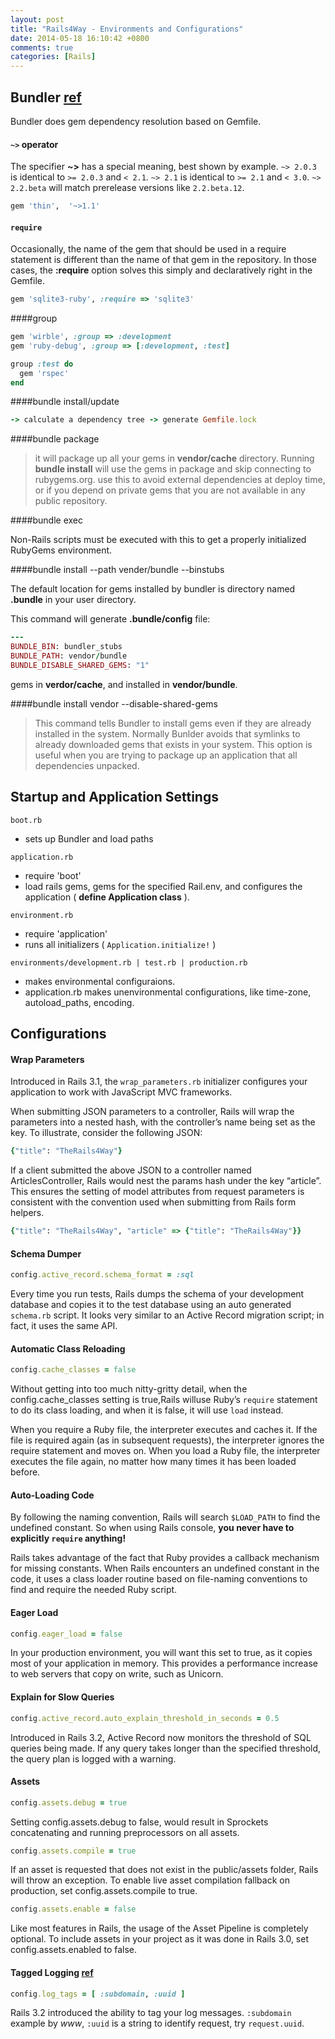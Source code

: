 ```yaml
---
layout: post
title: "Rails4Way - Environments and Configurations"
date: 2014-05-18 16:10:42 +0800
comments: true
categories: [Rails]
---
```


## Bundler [ref](http://bundler.io)

Bundler does gem dependency resolution based on Gemfile.

#### `~>` operator

The specifier **~>** has a special meaning, best shown by example. `~> 2.0.3` is identical to `>= 2.0.3` and `< 2.1`. `~> 2.1` is identical to `>= 2.1` and `< 3.0`. `~> 2.2.beta` will match prerelease versions like `2.2.beta.12`.

```ruby
gem 'thin',  '~>1.1'
```

#### `require`

Occasionally, the name of the gem that should be used in a require statement is
different than the name of that gem in the repository. In those cases, the **:require**
option solves this simply and declaratively right in the Gemfile.

```ruby
gem 'sqlite3-ruby', :require => 'sqlite3'
```

####group

```ruby
gem 'wirble', :group => :development
gem 'ruby-debug', :group => [:development, :test]

group :test do
  gem 'rspec'
end
```

####bundle install/update

```ruby
-> calculate a dependency tree -> generate Gemfile.lock
```

####bundle package

  > it will package up all your gems in **vendor/cache** directory. Running **bundle install** will use the gems in package and skip connecting to rubygems.org. use this to avoid external dependencies at deploy time, or if you depend on private gems that you are not available in any public repository.

####bundle exec

  Non-Rails scripts must be executed with this to get a properly initialized RubyGems environment.

####bundle install --path vender/bundle --binstubs

The default location for gems installed by bundler is directory named **.bundle** in your user directory.

This command will generate **.bundle/config** file:

```ruby
---
BUNDLE_BIN: bundler_stubs
BUNDLE_PATH: vendor/bundle
BUNDLE_DISABLE_SHARED_GEMS: "1"
```

gems in **verdor/cache**, and installed in **vendor/bundle**.

####bundle install vendor --disable-shared-gems

  > This command tells Bundler to install gems even if they are already installed in the system. Normally Bunlder avoids that symlinks to already downloaded gems that exists in your system. This option is useful when you are trying to package up an application that all dependencies unpacked.


## Startup and Application Settings

`boot.rb`

  - sets up Bundler and load paths

`application.rb`

  - require 'boot'
  - load rails gems, gems for the specified Rail.env, and configures the application ( **define Application class** ).

`environment.rb`

  - require 'application'
  - runs all initializers ( `Application.initialize!` )

`environments/development.rb | test.rb | production.rb`

  - makes environmental configuraions.
  - application.rb makes unenvironmental configurations, like time-zone, autoload_paths, encoding.


## Configurations

#### Wrap Parameters

Introduced in Rails 3.1, the `wrap_parameters.rb` initializer configures your application to work with JavaScript MVC frameworks.

When submitting JSON parameters to a controller, Rails will wrap the parameters into a nested hash, with the controller’s name being set as the key. To illustrate, consider the following JSON:

```ruby
{"title": "TheRails4Way"}
```

If a client submitted the above JSON to a controller named ArticlesController, Rails would nest the params hash under the key “article”. This ensures the setting of model attributes from request parameters is consistent with the convention used when submitting from Rails form helpers.

```ruby
{"title": "TheRails4Way", "article" => {"title": "TheRails4Way"}}
```

#### Schema Dumper

```ruby
config.active_record.schema_format = :sql
```

Every time you run tests, Rails dumps the schema of your development database and copies it to the test database using an auto generated `schema.rb` script. It looks very similar to an Active Record migration script; in fact, it uses the same API.

#### Automatic Class Reloading

```ruby
config.cache_classes = false
```

Without getting into too much nitty-gritty detail, when the config.cache_classes setting is true,Rails willuse Ruby’s `require` statement to do its class loading, and when it is false, it will use `load` instead.

When you require a Ruby file, the interpreter executes and caches it. If the file is required again (as in subsequent requests), the interpreter ignores the require statement and moves on. When you load a Ruby file, the interpreter executes the file again, no matter how many times it has been loaded before.

#### Auto-Loading Code

By following the naming convention, Rails will search `$LOAD_PATH` to find the undefined constant. So when using Rails console, **you never have to explicitly `require` anything!**

Rails takes advantage of the fact that Ruby provides a callback mechanism for missing constants. When Rails encounters an undefined constant in the code, it uses a class loader routine based on file-naming conventions to find and require the needed Ruby script.

#### Eager Load

```ruby
config.eager_load = false
```

In your production environment, you will want this set to true, as it copies most of your application in memory. This provides a performance increase to web servers that copy on write, such as Unicorn.


#### Explain for Slow Queries

```ruby
config.active_record.auto_explain_threshold_in_seconds = 0.5
```

Introduced in Rails 3.2, Active Record now monitors the threshold of SQL queries being made. If any query takes longer than the specified threshold, the query plan is logged with a warning.


#### Assets

```ruby
config.assets.debug = true
```

Setting config.assets.debug to false, would result in Sprockets concatenating and running preprocessors on all assets.

```ruby
config.assets.compile = true
```

If an asset is requested that does not exist in the public/assets folder, Rails will throw an exception. To enable live asset compilation fallback on production, set config.assets.compile to true.

```ruby
config.assets.enable = false
```

Like most features in Rails, the usage of the Asset Pipeline is completely optional. To include assets in your project as it was done in Rails 3.0, set config.assets.enabled to false.

#### Tagged Logging [ref](http://arun.im/2011/x-request-id-tracking-taggedlogging-rails)

```ruby
config.log_tags = [ :subdomain, :uuid ]
```

Rails 3.2 introduced the ability to tag your log messages. `:subdomain` example by *www*, `:uuid` is a string to identify request, try `request.uuid`.
